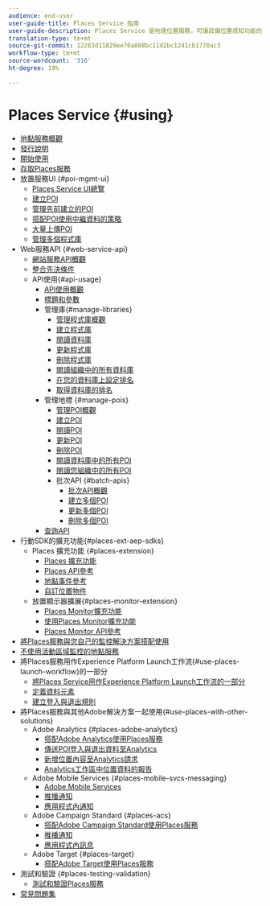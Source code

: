 ```yaml
---
audience: end-user
user-guide-title: Places Service 指南
user-guide-description: Places Service 是地理位置服務，可讓具備位置感知功能的行動應用程式了解位置內容。
translation-type: tm+mt
source-git-commit: 12283d11829ee70a808bc11d2bc1241cb1770ac3
workflow-type: tm+mt
source-wordcount: '316'
ht-degree: 19%

---
```



# Places Service {#using}

+ [地點服務概觀](home.md)
+ [發行說明](release-notes.md)
+ [開始使用](getting-started.md)
+ [存取Places服務](places-gain-access.md)
+ 放置服務UI {#poi-mgmt-ui}
   + [Places Service UI總覽](poi-mgmt-ui/poi-mgmt-ui-overview.md)
   + [建立POI](poi-mgmt-ui/create-a-poi-ui.md)
   + [管理先前建立的POI](poi-mgmt-ui/managing-pois-in-the-places-ui.md)
   + [搭配POI使用中繼資料的策略](poi-mgmt-ui/metadata-with-pois.md)
   + [大量上傳POI](poi-mgmt-ui/bulk-upload-pois.md)
   + [管理多個程式庫](poi-mgmt-ui/manage-libraries-in-the-places-ui.md)
+ Web服務API {#web-service-api}
   + [網站服務API概觀](web-service-api/places-web-services.md)
   + [整合先決條件](web-service-api/adobe-i-o-integration.md)
   + API使用{#api-usage}
      + [API使用概觀](web-service-api/api-usage/api-usage-overview.md)
      + [標題和參數](web-service-api/api-usage/headers-and-parameters.md)
      + 管理庫{#manage-libraries}
         + [管理程式庫概觀](web-service-api/api-usage/manage-libraries/manage-libraries.md)
         + [建立程式庫](web-service-api/api-usage/manage-libraries/create-a-library.md)
         + [閱讀資料庫](web-service-api/api-usage/manage-libraries/read-a-library.md)
         + [更新程式庫](web-service-api/api-usage/manage-libraries/update-a-library.md)
         + [刪除程式庫](web-service-api/api-usage/manage-libraries/delete-a-library.md)
         + [閱讀組織中的所有資料庫](web-service-api/api-usage/manage-libraries/read-all-libraries-in-your-organization.md)
         + [在您的資料庫上設定排名](web-service-api/api-usage/manage-libraries/set-a-ran-on-your-libraries.md)
         + [取得資料庫的排名](web-service-api/api-usage/manage-libraries/get-a-librarys-rank.md)
      + 管理地標 {#manage-pois}
         + [管理POI概觀](web-service-api/api-usage/manage-pois/manage-pois.md)
         + [建立POI](web-service-api/api-usage/manage-pois/create-a-poi.md)
         + [閱讀POI](web-service-api/api-usage/manage-pois/read-a-poi.md)
         + [更新POI](web-service-api/api-usage/manage-pois/update-a-poi.md)
         + [刪除POI](web-service-api/api-usage/manage-pois/delete-a-poi.md)
         + [閱讀資料庫中的所有POI](web-service-api/api-usage/manage-pois/read-all-pois-in-a-library.md)
         + [閱讀您組織中的所有POI](web-service-api/api-usage/manage-pois/read-all-pois-in-your-organization.md)
         + 批次API {#batch-apis}
            + [批次API概觀](web-service-api/api-usage/manage-pois/batch-apis/batch-apis.md)
            + [建立多個POI](web-service-api/api-usage/manage-pois/batch-apis/create-multiple-pois.md)
            + [更新多個POI](web-service-api/api-usage/manage-pois/batch-apis/update-multiple-pois.md)
            + [刪除多個POI](web-service-api/api-usage/manage-pois/batch-apis/delete-multiple-pois.md)
      + [查詢API](web-service-api/api-usage/query-apis.md)
+ 行動SDK的擴充功能{#places-ext-aep-sdks}
   + Places 擴充功能 {#places-extension}
      + [Places 擴充功能](places-ext-aep-sdks/places-extension/places-extension.md)
      + [Places API參考](places-ext-aep-sdks/places-extension/places-api-reference.md)
      + [地點事件參考](places-ext-aep-sdks/places-extension/places-event-ref.md)
      + [自訂位置物件](places-ext-aep-sdks/places-extension/cust-places-objects.md)
   + 放置顯示器擴展{#places-monitor-extension}
      + [Places Monitor擴充功能](places-ext-aep-sdks/places-monitor-extension/places-monitor-extension.md)
      + [使用Places Monitor擴充功能](places-ext-aep-sdks/places-monitor-extension/using-places-monitor-extension.md)
      + [Places Monitor API參考](places-ext-aep-sdks/places-monitor-extension/places-monitor-api-reference.md)
+ [將Places服務與您自己的監控解決方案搭配使用](using-your-own-monitor.md)
+ [不使用活動區域監控的地點服務](use-places-without-active-monitoring.md)
+ 將Places服務用作Experience Platform Launch工作流{#use-places-launch-workflow}的一部分
   + [將Places Service用作Experience Platform Launch工作流的一部分](use-places-launch-workflow/places-launch-workflow.md)
   + [定義資料元素](use-places-launch-workflow/define-data-elements.md)
   + [建立登入與退出規則](use-places-launch-workflow/create-rule-places-property.md)
+ 將Places服務與其他Adobe解決方案一起使用{#use-places-with-other-solutions}
   + Adobe Analytics {#places-adobe-analytics}
      + [搭配Adobe Analytics使用Places服務](use-places-with-other-solutions/places-adobe-analytics/use-places-analytics-overview.md)
      + [傳送POI登入與退出資料至Analytics](use-places-with-other-solutions/places-adobe-analytics/use-places-adobe-analytics.md)
      + [新增位置內容至Analytics請求](use-places-with-other-solutions/places-adobe-analytics/run-reports-aa-places-data.md)
      + [Analytics工作區中位置資料的報告](use-places-with-other-solutions/places-adobe-analytics/places-in-workspace.md)
   + Adobe Mobile Services {#places-mobile-svcs-messaging}
      + [Adobe Mobile Services](use-places-with-other-solutions/places-mobile-svcs-for-messaging/use-places-mobie-svcs-messaging.md)
      + [推播通知](use-places-with-other-solutions/places-mobile-svcs-for-messaging/mobile-svcs-messaging-push.md)
      + [應用程式內通知](use-places-with-other-solutions/places-mobile-svcs-for-messaging/mobile-svcs-messaging-inapp.md)
   + Adobe Campaign Standard {#places-acs}
      + [搭配Adobe Campaign Standard使用Places服務](use-places-with-other-solutions/places-acs/places-acs-overview.md)
      + [推播通知](use-places-with-other-solutions/places-acs/places-acs-push-notifications.md)
      + [應用程式內訊息](use-places-with-other-solutions/places-acs/places-acs-in-app-messages.md)
   + Adobe Target {#places-target}
      + [搭配Adobe Target使用Places服務](use-places-with-other-solutions/places-target/places-target.md)
+ 測試和驗證 {#places-testing-validation}
   + [測試和驗證Places服務](places-testing-validation/test-validate-places.md)
+ [常見問題集](places-faqs.md)

